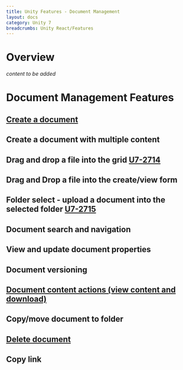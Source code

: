 ```yaml
---
title: Unity Features - Document Management
layout: docs
category: Unity 7
breadcrumbs: Unity React/Features
---
```

# Overview

*content to be added*

# Document Management Features

## [Create a document](document-management/create-document.md)     
## Create a document with multiple content      
## Drag and drop a file into the grid [U7-2714](https://jira.intellective.com/browse/U7-2714)
## Drag and Drop a file into the create/view form 
## Folder select - upload a document into the selected folder [U7-2715](https://jira.intellective.com/browse/U7-2715)
## Document search and navigation
## View and update document properties
## Document versioning
## [Document content actions (view content and download)](document-management/document-content-actions.md)
## Copy/move document to folder
## [Delete document](document-management/delete-document.md)
## Copy link
